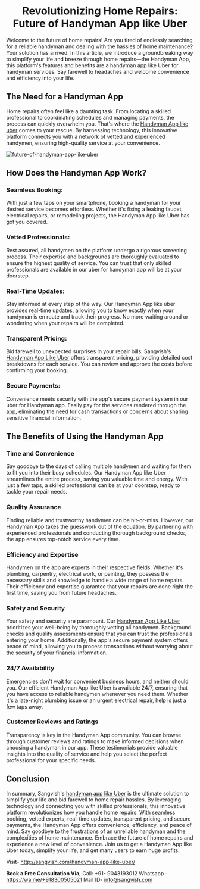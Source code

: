 <h1 align="center">Revolutionizing Home Repairs: Future of Handyman App like Uber</h1>

Welcome to the future of home repairs! Are you tired of endlessly searching for a reliable handyman and dealing with the hassles of home maintenance? Your solution has arrived. 
In this article, we introduce a groundbreaking way to simplify your life and breeze through home repairs—the Handyman App, this platform's features and benefits are a handyman app like Uber for handyman services. Say farewell to headaches and welcome convenience and efficiency into your life.
## The Need for a Handyman App
Home repairs often feel like a daunting task. From locating a skilled professional to coordinating schedules and managing payments, the process can quickly overwhelm you. That's where the [Handyman App like uber](http://sangvish.com/handyman-app-like-uber/) comes to your rescue. By harnessing technology, this innovative platform connects you with a network of vetted and experienced handymen, ensuring high-quality service at your convenience.

![future-of-handyman-app-like-uber](https://github.com/Simonleo159/uber-for-handyman-app-/assets/151748973/04df1bc1-cdce-48d5-9ea8-f531fa7403e5)

## How Does the Handyman App Work?
### Seamless Booking: 
With just a few taps on your smartphone, booking a handyman for your desired service becomes effortless. Whether it's fixing a leaking faucet, electrical repairs, or remodeling projects, the Handyman App like Uber has got you covered.
### Vetted Professionals: 
Rest assured, all handymen on the platform undergo a rigorous screening process. Their expertise and backgrounds are thoroughly evaluated to ensure the highest quality of service. You can trust that only skilled professionals are available in our uber for handyman app will be at your doorstep.
### Real-Time Updates: 
Stay informed at every step of the way. Our Handyman App like uber provides real-time updates, allowing you to know exactly when your handyman is en route and track their progress. No more waiting around or wondering when your repairs will be completed.
### Transparent Pricing: 
Bid farewell to unexpected surprises in your repair bills. Sangvish's [Handyman App Like Uber](http://sangvish.com/handyman-app-like-uber/) offers transparent pricing, providing detailed cost breakdowns for each service. You can review and approve the costs before confirming your booking.
### Secure Payments: 
Convenience meets security with the app's secure payment system in our uber for Handyman app. Easily pay for the services rendered through the app, eliminating the need for cash transactions or concerns about sharing sensitive financial information.
## The Benefits of Using the Handyman App
### Time and Convenience
Say goodbye to the days of calling multiple handymen and waiting for them to fit you into their busy schedules. Our Handyman App like Uber streamlines the entire process, saving you valuable time and energy. With just a few taps, a skilled professional can be at your doorstep, ready to tackle your repair needs.
### Quality Assurance
Finding reliable and trustworthy handymen can be hit-or-miss. However, our Handyman App takes the guesswork out of the equation. By partnering with experienced professionals and conducting thorough background checks, the app ensures top-notch service every time.
### Efficiency and Expertise
Handymen on the app are experts in their respective fields. Whether it's plumbing, carpentry, electrical work, or painting, they possess the necessary skills and knowledge to handle a wide range of home repairs. Their efficiency and expertise guarantee that your repairs are done right the first time, saving you from future headaches.
### Safety and Security
Your safety and security are paramount. Our [Handyman App Like Uber](http://sangvish.com/handyman-app-like-uber/) prioritizes your well-being by thoroughly vetting all handymen. Background checks and quality assessments ensure that you can trust the professionals entering your home. Additionally, the app's secure payment system offers peace of mind, allowing you to process transactions without worrying about the security of your financial information.
### 24/7 Availability
Emergencies don't wait for convenient business hours, and neither should you. Our efficient Handyman App like Uber is available 24/7, ensuring that you have access to reliable handymen whenever you need them. Whether it's a late-night plumbing issue or an urgent electrical repair, help is just a few taps away.
### Customer Reviews and Ratings
Transparency is key in the Handyman App community. You can browse through customer reviews and ratings to make informed decisions when choosing a handyman in our app. These testimonials provide valuable insights into the quality of service and help you select the perfect professional for your specific needs.
## Conclusion
In summary,  Sangvish's [handyman app like Uber](http://sangvish.com/handyman-app-like-uber/) is the ultimate solution to simplify your life and bid farewell to home repair hassles. By leveraging technology and connecting you with skilled professionals, this innovative platform revolutionizes how you handle home repairs. With seamless booking, vetted experts, real-time updates, transparent pricing, and secure payments, the Handyman App offers convenience, efficiency, and peace of mind.
Say goodbye to the frustrations of an unreliable handyman and the complexities of home maintenance. Embrace the future of home repairs and experience a new level of convenience. Join us to get a Handyman App like Uber today, simplify your life, and get many users to earn huge profits. 

Visit- http://sangvish.com/handyman-app-like-uber/ 

**Book a Free Consultation Via,**
Call: +91- 9043193012
Whatsapp - https://wa.me/+918300505021 
Mail ID-  [info@sangvish.com](mailto:info@sangvish.com)
